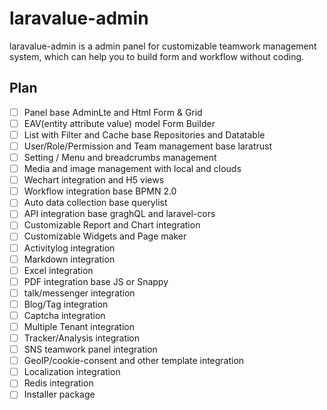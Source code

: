 # laravalue-admin
laravalue-admin is a admin panel for customizable teamwork management system, which can help you to build form and workflow without coding.

## Plan
- [ ] Panel base AdminLte and Html Form & Grid
- [ ] EAV(entity attribute value) model Form Builder 
- [ ] List with Filter and Cache base Repositories and Datatable
- [ ] User/Role/Permission and Team management base laratrust
- [ ] Setting / Menu and breadcrumbs management
- [ ] Media and image management with local and clouds
- [ ] Wechart integration and H5 views
- [ ] Workflow integration base BPMN 2.0
- [ ] Auto data collection base querylist
- [ ] API integration base graghQL and laravel-cors
- [ ] Customizable Report and Chart integration
- [ ] Customizable Widgets and Page maker
- [ ] Activitylog integration
- [ ] Markdown integration
- [ ] Excel integration
- [ ] PDF integration base JS or Snappy
- [ ] talk/messenger integration
- [ ] Blog/Tag integration
- [ ] Captcha integration
- [ ] Multiple Tenant integration
- [ ] Tracker/Analysis integration
- [ ] SNS teamwork panel integration
- [ ] GeoIP/cookie-consent and other template integration
- [ ] Localization integration
- [ ] Redis integration
- [ ] Installer package
